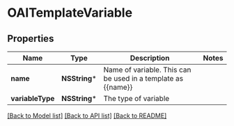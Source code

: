 # OAITemplateVariable

## Properties
Name | Type | Description | Notes
------------ | ------------- | ------------- | -------------
**name** | **NSString*** | Name of variable. This can be used in a template as {{name}} | 
**variableType** | **NSString*** | The type of variable | 

[[Back to Model list]](../README#documentation-for-models) [[Back to API list]](../README#documentation-for-api-endpoints) [[Back to README]](../README)


